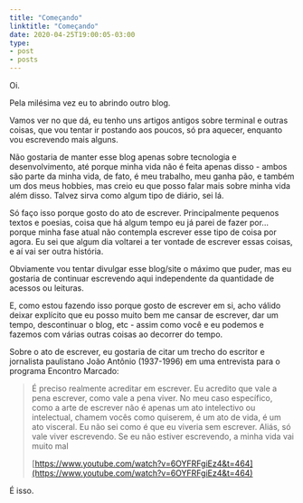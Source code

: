 ```yaml
---
title: "Começando"
linktitle: "Começando"
date: 2020-04-25T19:00:05-03:00
type:
- post
- posts
---
```


Oi.

Pela milésima vez eu to abrindo outro blog.

Vamos ver no que dá, eu tenho uns artigos antigos sobre terminal e outras coisas, que vou tentar ir postando aos poucos, só pra aquecer, enquanto vou escrevendo mais alguns.

Não gostaria de manter esse blog apenas sobre tecnologia e desenvolvimento, até porque minha vida não é feita apenas disso - ambos são parte da minha vida, de fato, é meu trabalho, meu ganha pão, e também um dos meus hobbies, mas creio eu que posso falar mais sobre minha vida além disso. Talvez sirva como algum tipo de diário, sei lá.

Só faço isso porque gosto do ato de escrever. Principalmente pequenos textos e poesias, coisa que há algum tempo eu já parei de fazer por... porque minha fase atual não contempla escrever esse tipo de coisa por agora. Eu sei que algum dia voltarei a ter vontade de escrever essas coisas, e aí vai ser outra história.

Obviamente vou tentar divulgar esse blog/site o máximo que puder, mas eu gostaria de continuar escrevendo aqui independente da quantidade de acessos ou leituras.

E, como estou fazendo isso porque gosto de escrever em si, acho válido deixar explícito que eu posso muito bem me cansar de escrever, dar um tempo, descontinuar o blog, etc - assim como você e eu podemos e fazemos com várias outras coisas ao decorrer do tempo.

Sobre o ato de escrever, eu gostaria de citar um trecho do escritor e jornalista paulistano João Antônio (1937-1996) em uma entrevista para o programa Encontro Marcado: 

> É preciso realmente acreditar em escrever. Eu acredito que vale a pena escrever, como vale a pena viver. No meu caso específico, como a arte de escrever não é apenas um ato intelectivo ou intelectual, chamem vocês como quiserem, é um ato de vida, é um ato visceral. Eu não sei como é que eu viveria sem escrever. Aliás, só vale viver escrevendo. Se eu não estiver escrevendo, a minha vida vai muito mal
> 
> [https://www.youtube.com/watch?v=6OYFRFgiEz4&t=464](https://www.youtube.com/watch?v=6OYFRFgiEz4&t=464)

É isso.


